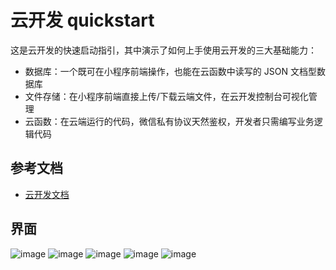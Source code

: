 # 云开发 quickstart

这是云开发的快速启动指引，其中演示了如何上手使用云开发的三大基础能力：

- 数据库：一个既可在小程序前端操作，也能在云函数中读写的 JSON 文档型数据库
- 文件存储：在小程序前端直接上传/下载云端文件，在云开发控制台可视化管理
- 云函数：在云端运行的代码，微信私有协议天然鉴权，开发者只需编写业务逻辑代码

## 参考文档

- [云开发文档](https://developers.weixin.qq.com/miniprogram/dev/wxcloud/basis/getting-started.html)

## 界面

![image](https://github.com/Iceseas/databaseTestMiniProgram/blob/master/readmeImg/%E6%B3%A8%E5%86%8C%E9%A1%B5.jpg)
![image](https://github.com/Iceseas/databaseTestMiniProgram/blob/master/readmeImg/%E7%99%BB%E5%BD%95%E9%A1%B5.jpg)
![image](https://github.com/Iceseas/databaseTestMiniProgram/blob/master/readmeImg/%E4%B8%AA%E4%BA%BA%E4%B8%AD%E5%BF%83%E9%A1%B5.jpg)
![image](https://github.com/Iceseas/databaseTestMiniProgram/blob/master/readmeImg/%E9%80%89%E9%A1%B9%E5%8D%A1%E9%A1%B5.jpg)
![image](https://github.com/Iceseas/databaseTestMiniProgram/blob/master/readmeImg/%E7%AD%94%E9%A2%98%E9%A1%B5.jpg)
